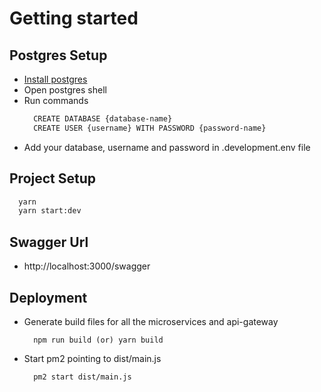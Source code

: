 # Getting started

## Postgres Setup
  - [Install postgres](https://www.postgresql.org/download/)
  - Open postgres shell
  - Run commands
      ```bash
        CREATE DATABASE {database-name}
        CREATE USER {username} WITH PASSWORD {password-name}
      ```
  - Add your database, username and password in .development.env file

## Project Setup
```bash
  yarn
  yarn start:dev
```

## Swagger Url
  - http://localhost:3000/swagger

## Deployment
  - Generate build files for all the microservices and api-gateway
    ```
      npm run build (or) yarn build
    ```
  - Start pm2 pointing to dist/main.js
    ```
      pm2 start dist/main.js
    ```